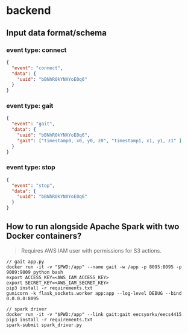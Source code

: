 # backend

## Input data format/schema
### event type: connect
```json
{
  "event": "connect",
  "data": {
    "uuid": "bBNhR0kYNXYoE0q6"
  }
}
```

### event type: gait
```json
{
  "event": "gait",
  "data": {
    "uuid": "bBNhR0kYNXYoE0q6",
    "gait": ["timestamp0, x0, y0, z0", "timestamp1, x1, y1, z1" ]
  }
}
```

### event type: stop
```json
{
  "event": "stop",
  "data": {
    "uuid": "bBNhR0kYNXYoE0q6"
  }
}
```


## How to run alongside Apache Spark with two Docker containers?
> Requires AWS IAM user with permissions for S3 actions.
```
// gait app.py
docker run -it -v "$PWD:/app" --name gait -w /app -p 8095:8095 -p 9009:9009 python bash
export ACCESS_KEY=<AWS_IAM_ACCESS_KEY>
export SECRET_KEY=<AWS_IAM_SECRET_KEY>
pip3 install -r requirements.txt
gunicorn -k flask_sockets.worker app:app --log-level DEBUG --bind 0.0.0.0:8095

// spark driver 
docker run -it -v "$PWD:/app" --link gait:gait eecsyorku/eecs4415
pip3 install -r requirements.txt
spark-submit spark_driver.py
```